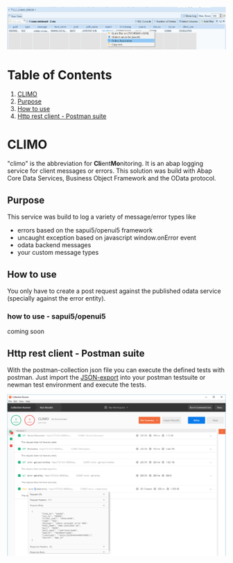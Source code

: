 ![error cds view](https://github.com/impnguyen/climo/blob/master/readmeMedia/errorCdsView.png)

# Table of Contents
1. [CLIMO](#CLIMO)
2. [Purpose](#Purpose)
3. [How to use](#How-to-use)
4. [Http rest client - Postman suite](#Http-rest-client---Postman-suite)

# CLIMO

"climo" is the abbreviation for **Cli**ent**Mo**nitoring. It is an abap logging service for client messages or errors. This solution was build with Abap Core Data Services, Business Object Framework and the OData protocol.

## Purpose

This service was build to log a variety of message/error types like

- errors based on the sapui5/openui5 framework
- uncaught exception based on javascript window.onError event
- odata backend messages
- your custom message types

## How to use

You only have to create a post request against the published odata service (specially against the error entity).

### how to use - sapui5/openui5

coming soon

## Http rest client - Postman suite

With the postman-collection json file you can execute the defined tests with postman.
Just import the [JSON-export](https://github.com/impnguyen/climo/tree/dev/postman) into your postman testsuite or newman test environment and execute the tests.

![postman collection](https://github.com/impnguyen/climo/blob/dev/readmeMedia/postmanTestSuite.png)
